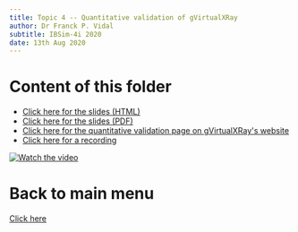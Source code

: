 ```yaml
---
title: Topic 4 -- Quantitative validation of gVirtualXRay
author: Dr Franck P. Vidal
subtitle: IBSim-4i 2020
date: 13th Aug 2020
---
```


# Content of this folder

- [Click here for the slides (HTML)](4-gVirtualRay-validation-IBSim-4i_2020.html)
- [Click here for the slides (PDF)](4-gVirtualRay-validation-IBSim-4i_2020.pdf)
- [Click here for the quantitative validation page on gVirtualXRay's website](http://gvirtualxray.sourceforge.net/validation/validation_tests.php)
- [Click here for a recording](https://youtu.be/vRYi1dFCqcU)

[![Watch the video](https://img.youtube.com/vi/vRYi1dFCqcU/0.jpg)](https://youtu.be/vRYi1dFCqcU "Quantitative validation of gVirtualXRay")

# Back to main menu

[Click here](../README.html#(2))
